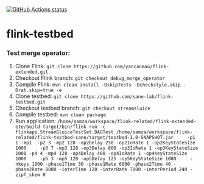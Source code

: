<p align="left">
  <a href="https://github.com/yancanmao/flink-testbed/actions">
    <img alt="GitHub Actions status" src="https://github.com/yancanmao/flink-testbed/workflows/Java%20CI/badge.svg"></a>
</p>

# flink-testbed

### Test merge operator:
1. Clone Flink:
`git clone https://github.com/yancanmao/flink-extended.git`
2. Checkout Flink branch:
`git checkout debug_merge_operator`
3. Compile Flink:
`mvn clean install -DskipTests -Dcheckstyle.skip -Drat.skip=true -e`
4. Clone testbed:
`git clone https://github.com/sane-lab/flink-testbed.git`
5. Checkout testbed branch:
`git checkout streamsluice`
6. Compile testbed:
`mvn clean package`
7. Run application:
`/home/samza/workspace/flink-related/flink-extended-ete/build-target/bin/flink run -c flinkapp.StreamSluiceTestSet.DAGTest /home/samza/workspace/flink-related/flink-testbed-sane/target/testbed-1.0-SNAPSHOT.jar     -p1 1 -mp1  -p2 3 -mp2 128 -op2Delay 250 -op2IoRate 1 -op2KeyStateSize 1000     -p3 7 -mp3 128 -op3Delay 800 -op3IoRate 1 -op3KeyStateSize 1000 -p4 4 -mp4 128 -op4Delay 400 -op4IoRate 1 -op4KeyStateSize 1000     -p5 3 -mp5 128 -op5Delay 125 -op5KeyStateSize 1000     -nkeys 1000 -phase1Time 30 -phase1Rate 6000 -phase2Time 40 -phase2Rate 8000 -interTime 120 -interRate 7000 -interPeriod 240 -zipf_skew 0`